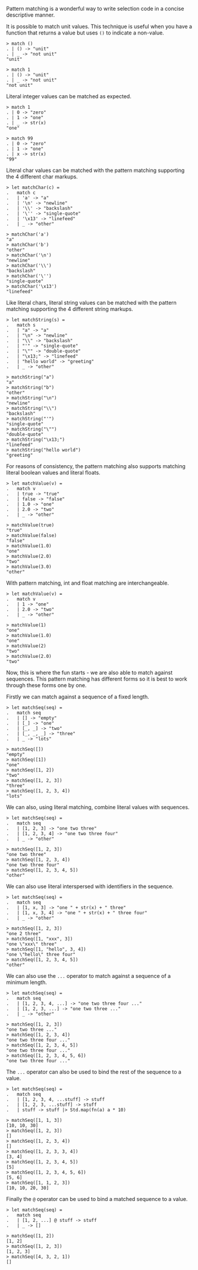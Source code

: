 Pattern matching is a wonderful way to write selection code in a concise descriptive manner.

It is possible to match unit values.  This technique is useful when you have a function that returns a value but uses `()` to indicate a non-value.

```rebo-repl
> match ()
. | () -> "unit"
. | _ -> "not unit"
"unit"

> match 1
. | () -> "unit"
. | _ -> "not unit"
"not unit"
```

Literal integer values can be matched as expected.

```rebo-repl
> match 1
. | 0 -> "zero"
. | 1 -> "one"
. | _ -> str(x)
"one"

> match 99
. | 0 -> "zero"
. | 1 -> "one"
. | x -> str(x)
"99"
```

Literal char values can be matched with the pattern matching supporting the 4 different char markups.

```rebo-repl
> let matchChar(c) =
.   match c
.   | 'a' -> "a"
.   | '\n' -> "newline"
.   | '\\' -> "backslash"
.   | '\'' -> "single-quote"
.   | '\x13' -> "linefeed"
.   | _ -> "other"

> matchChar('a')
"a"
> matchChar('b')
"other"
> matchChar('\n')
"newline"
> matchChar('\\')
"backslash"
> matchChar('\'')
"single-quote"
> matchChar('\x13')
"linefeed"
```

Like literal chars, literal string values can be matched with the pattern matching supporting the 4 different string markups.

```rebo-repl
> let matchString(s) =
.   match s
.   | "a" -> "a"
.   | "\n" -> "newline"
.   | "\\" -> "backslash"
.   | "'" -> "single-quote"
.   | "\"" -> "double-quote"
.   | "\x13;" -> "linefeed"
.   | "hello world" -> "greeting"
.   | _ -> "other"

> matchString("a")
"a"
> matchString("b")
"other"
> matchString("\n")
"newline"
> matchString("\\")
"backslash"
> matchString("'")
"single-quote"
> matchString("\"")
"double-quote"
> matchString("\x13;")
"linefeed"
> matchString("hello world")
"greeting"
```

For reasons of consistency, the pattern matching also supports matching literal boolean values and literal floats.

```rebo-repl
> let matchValue(v) =
.   match v
.   | true -> "true"
.   | false -> "false"
.   | 1.0 -> "one"
.   | 2.0 -> "two"
.   | _ -> "other"

> matchValue(true)
"true"
> matchValue(false)
"false"
> matchValue(1.0)
"one"
> matchValue(2.0)
"two"
> matchValue(3.0)
"other"
```

With pattern matching, int and float matching are interchangeable.

```rebo-repl
> let matchValue(v) =
.   match v
.   | 1 -> "one"
.   | 2.0 -> "two"
.   | _ -> "other"

> matchValue(1)
"one"
> matchValue(1.0)
"one"
> matchValue(2)
"two"
> matchValue(2.0)
"two"
```

Now, this is where the fun starts - we are also able to match against sequences.  This pattern matching has different forms so it is best to work through these forms one by one.

Firstly we can match against a sequence of a fixed length.

```rebo-repl
> let matchSeq(seq) =
.   match seq
.   | [] -> "empty"
.   | [_] -> "one"
.   | [_, _] -> "two"
.   | [_, _, _] -> "three"
.   | _ -> "lots"

> matchSeq([])
"empty"
> matchSeq([1])
"one"
> matchSeq([1, 2])
"two"
> matchSeq([1, 2, 3])
"three"
> matchSeq([1, 2, 3, 4])
"lots"
```

We can also, using literal matching, combine literal values with sequences.

```rebo-repl
> let matchSeq(seq) =
.   match seq
.   | [1, 2, 3] -> "one two three"
.   | [1, 2, 3, 4] -> "one two three four"
.   | _ -> "other"

> matchSeq([1, 2, 3])
"one two three"
> matchSeq([1, 2, 3, 4])
"one two three four"
> matchSeq([1, 2, 3, 4, 5])
"other"
```

We can also use literal interspersed with identifiers in the sequence.

```rebo-repl
> let matchSeq(seq) =
.   match seq
.   | [1, x, 3] -> "one " + str(x) + " three"
.   | [1, x, 3, 4] -> "one " + str(x) + " three four"
.   | _ -> "other"

> matchSeq([1, 2, 3])
"one 2 three"
> matchSeq([1, "xxx", 3])
"one \"xxx\" three"
> matchSeq([1, "hello", 3, 4])
"one \"hello\" three four"
> matchSeq([1, 2, 3, 4, 5])
"other"
```

We can also use the `...` operator to match against a sequence of a minimum length.

```rebo-repl
> let matchSeq(seq) =
.   match seq
.   | [1, 2, 3, 4, ...] -> "one two three four ..."
.   | [1, 2, 3, ...] -> "one two three ..."
.   | _ -> "other"

> matchSeq([1, 2, 3])
"one two three ..."
> matchSeq([1, 2, 3, 4])
"one two three four ..."
> matchSeq([1, 2, 3, 4, 5])
"one two three four ..."
> matchSeq([1, 2, 3, 4, 5, 6])
"one two three four ..."
```

The `...` operator can also be used to bind the rest of the sequence to a value.

```rebo-repl
> let matchSeq(seq) =
.   match seq
.   | [1, 2, 3, 4, ...stuff] -> stuff
.   | [1, 2, 3, ...stuff] -> stuff
.   | stuff -> stuff |> Std.map(fn(a) a * 10)

> matchSeq([1, 1, 3])
[10, 10, 30]
> matchSeq([1, 2, 3])
[]
> matchSeq([1, 2, 3, 4])
[]
> matchSeq([1, 2, 3, 3, 4])
[3, 4]
> matchSeq([1, 2, 3, 4, 5])
[5]
> matchSeq([1, 2, 3, 4, 5, 6])
[5, 6]
> matchSeq([1, 1, 2, 3])
[10, 10, 20, 30]
```

Finally the `@` operator can be used to bind a matched sequence to a value.

```rebo-repl
> let matchSeq(seq) =
.   match seq
.   | [1, 2, ...] @ stuff -> stuff
.   | _ -> []

> matchSeq([1, 2])
[1, 2]
> matchSeq([1, 2, 3])
[1, 2, 3]
> matchSeq([4, 3, 2, 1])
[]
```
